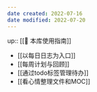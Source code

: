 ```yaml
---
date created: 2022-07-16
date modified: 2022-07-20
---
```


up:: [[🧰 本库使用指南]]

- [[以每日日志为入口]]
- [[每周计划与回顾]]
- [[通过todo标签管理待办]]
- [[看心情整理文件和MOC]]
